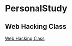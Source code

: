 # PersonalStudy

## Web Hacking Class

[Web Hacking Class](https://github.com/SEUNGHO-Y00/Web-Hacking-Class)
